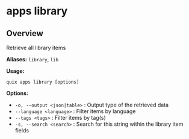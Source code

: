 # apps library

## Overview

Retrieve all library items

**Aliases:** `library`, `lib`

**Usage:**

```
quix apps library [options]
```

**Options:**

- `-o, --output <json|table>` : Output type of the retrieved data
- `--language <language>` : Filter items by language
- `--tags <tags>` : Filter items by tag(s)
- `-s, --search <search>` : Search for this string within the library item fields

